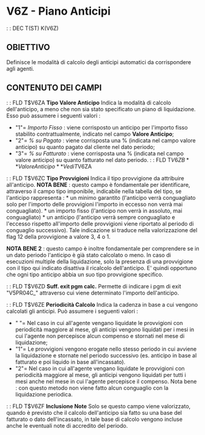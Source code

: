 # V6Z - Piano Anticipi
 :  : DEC T(ST) K(V6Z)
## OBIETTIVO
Definisce le modalità di calcolo degli anticipi automatici da corrispondere agli agenti.
## CONTENUTO DEI CAMPI
 :  : FLD T$V6ZA **Tipo Valore Anticipo**
Indica la modalità di calcolo dell'anticipo, a meno che non sia stato specificato un piano di liquidazione.
Esso può assumere i seguenti valori : 
- "1"= _Importo Fisso_ :  viene corrisposto un anticipo per l'importo fisso stabilito contrattualmente, indicato nel campo **Valore Anticipo**;
- "2"= _% su Pagato_ :  viene corrisposta una % (indicata nel campo valore anticipo) su quanto pagato dal cliente nel dato periodo;
- "3"= _% su Fatturato_ :  viene corrisposta una % (indicata nel campo valore anticipo) su quanto fatturato nel dato periodo.
 :  : FLD T$V6ZB **Valore Anticipo**
Vedi T$V6ZA

 :  : FLD T$V6ZC **Tipo Provvigioni**
Indica il tipo provvigione da attribuire all'anticipo.
**NOTA BENE** :  questo campo è fondamentale per identificare, attraverso il campo tipo imponibile, indicabile nella tabella del tipo, se l'anticipo rappresenta : 
\* un minimo garantito (l'anticipo verrà conguagliato solo per l'importo delle provvigioni l'importo in eccesso non verrà mai conguagliato).
\* un importo fisso (l'anticipo non verrà in assoluto, mai conguagliato)
\* un anticipo (l'anticipo verrà sempre conguagliato e l'eccesso rispetto all'importo delle provvigioni viene riportato al periodo di conguaglio successivo).
Tale indicazione si traduce nella valorizzazione del flag 12 della provvigione a valore 3, 4 o 1.

**NOTA BENE 2** :  questo campo è inoltre fondamentale per comprendere se in un dato periodo l'anticipo è già stato calcolato o meno. In caso di esecuzioni multiple della liquidazione, solo la presenza di una provvigione con il tipo qui indicato disattiva il ricalcolo dell'anticipo. E' quindi opportuno che ogni tipo anticipo abbia un suo tipo provvigione specifico.

 :  : FLD T$V6ZD **Suff. exit pgm calc.**
Permette di indicare i pgm di exit "V5PR04C_" attraverso cui viene determinato l'importo dell'anticipo.

 :  : FLD T$V6ZE **Periodicità Calcolo**
Indica la cadenza in base a cui vengono calcolati gli anticipi. Può assumere i seguenti valori : 
- " "= Nel caso in cui all'agente vengano liquidate le provvigioni con periodicità maggiore al mese, gli anticipi vengono liquidati per i mesi in cui l'agente non percepisce alcun compenso e stornati nel mese di liquidazione;
- "1"= Le provvigioni vengono erogate nello stesso periodo in cui avviene la liquidazione e stornate nel periodo successivo (es. anticipo in base al fatturato e poi liquido in base all'incassato).
- "2"= Nel caso in cui all'agente vengano liquidate le provvigioni con periodicità maggiore al mese, gli anticipi vengono liquidati per tutti i mesi anche nel mese in cui l'agente percepisce il compenso. Nota bene :  con questo metodo non viene fatto alcun conguaglio con la liquidazione periodica.

 :  : FLD T$V6ZF **Inclusione Note**
Solo se questo campo viene valorizzato, quando è previsto che il calcolo dell'anticipo sia fatto su una base del fatturato o dato dell'incassato, in tale base di calcolo vengono incluse anche le eventuali note di accredito del periodo.

